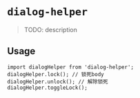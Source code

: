 # `dialog-helper`

> TODO: description

## Usage

```
import dialogHelper from 'dialog-helper';
dialogHelper.lock(); // 锁死body
dialogHelper.unlock(); // 解除锁死
dialogHelper.toggleLock();
```
